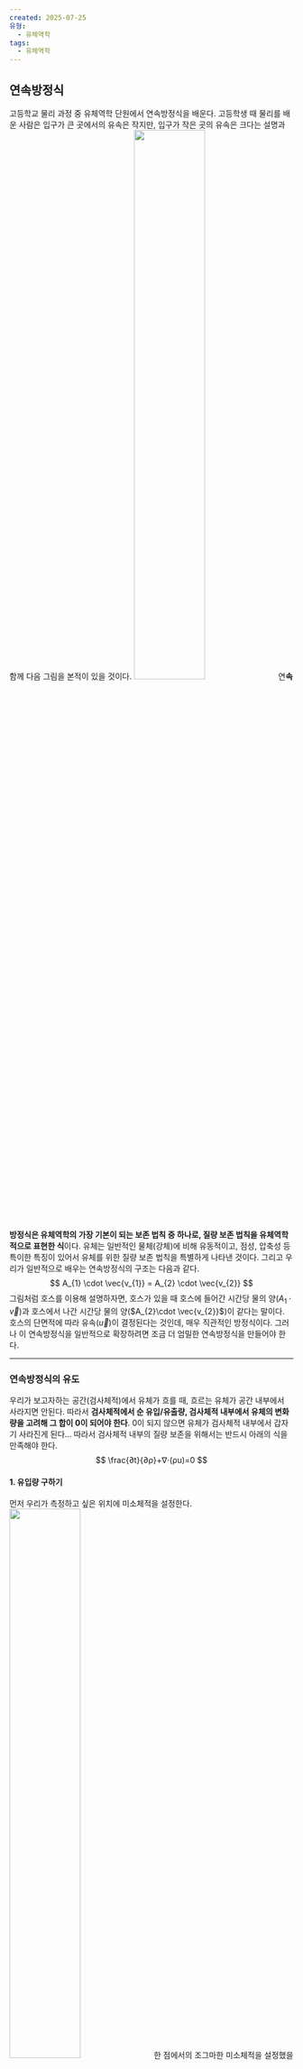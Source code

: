 ```yaml
---
created: 2025-07-25
유형:
  - 유체역학
tags:
  - 유체역학
---
```

## 연속방정식
고등학교 물리 과정 중 유체역학 단원에서 연속방정식을 배운다. 고등학생 때 물리를 배운 사람은 입구가 큰 곳에서의 유속은 작지만, 입구가 작은 곳의 유속은 크다는 설명과 함께 다음 그림을 본적이 있을 것이다.
<img src ="https://img1.daumcdn.net/thumb/R800x0/?scode=mtistory2&fname=https%3A%2F%2Ft1.daumcdn.net%2Fcfile%2Ftistory%2F23583741553ED8DA19" width = "50%"/>
연**속방정식은 유체역학의 가장 기본이 되는 보존 법칙 중 하나로, 질량 보존 법칙을 유체역학적으로 표현한 식**이다. 유체는 일반적인 물체(강체)에 비해 유동적이고, 점성, 압축성 등 특이한 특징이 있어서 유체를 위한 질량 보존 법칙을 특별하게 나타낸 것이다. 그리고 우리가 일반적으로 배우는 연속방정식의 구조는 다음과 같다.
$$
A_{1} \cdot \vec{v_{1}} = A_{2} \cdot \vec{v_{2}}
$$
그림처럼 호스를 이용해 설명하자면, 호스가 있을 때 호스에 들어간 시간당 물의 양($A_{1}\cdot\vec{v}$)과 호스에서 나간 시간당 물의 양($A_{2}\cdot \vec{v_{2}}$)이 같다는 말이다. 호스의 단면적에 따라 유속($\vec{u}$)이 결정된다는 것인데, 매우 직관적인 방정식이다. 그러나 이 연속방정식을 일반적으로 확장하려면 조금 더 엄밀한 연속방정식을 만들어야 한다.

---
### 연속방정식의 유도

우리가 보고자하는 공간(검사체적)에서 유체가 흐를 때, 흐르는 유체가 공간 내부에서 사라지면 안된다. 따라서 **검사체적에서  순 유입/유출량, 검사체적 내부에서 유체의 변화량을 고려해 그 합이 0이 되어야 한다**. 0이 되지 않으면 유체가 검사체적 내부에서 갑자기 사라진게 된다... 따라서 검사체적 내부의 질량 보존을 위해서는 반드시 아래의 식을 만족해야 한다. 
$$
\frac{∂t}{∂ρ}​+∇⋅(ρu)=0
$$

#### 1. 유입량 구하기

먼저 우리가 측정하고 싶은 위치에 미소체적을 설정한다. 
<img src="dxdydz.svg" width = 50%/>
한 점에서의 조그마한 미소체적을 설정했을 때, 이 미소체적에서 유체는 $x , \, y, \, z$ 방향 모두에서 흐르게 되는데, 유체가 흐른다는 것은 유체가 미소체적을 들어오고, 나간다는 것을 의미한다. 유체가 미소체적에서 유입되고 유출되는 양상을 그림으로 표현하면 다음과 같다.
<img src="waterflow.svg" width = "50%"/>
왼쪽 아래 부분에는 유체의 유입, 오른쪽 위 부분에는 유체의 유출이 화살표로 나타내어 있다. 먼저 유체가 미소체적으로 들어오는 유입량에 대해 먼저 살펴보면, $x$ 축 방향에서 유체의 유입량 $u_{x}$ 는:
$$
\begin{align}
u_{x} &= \rho \frac{dV}{dt} \\
&= \rho \frac{dxdydz}{dt} \quad \left( \because v_{x} = \frac{dx}{dt} \right) \\
&= \rho v_{x}dydz \\
\end{align}
$$
- $\rho$ : 유체의 밀도
- $V$ : 유입되는 유체의 부피
- $t$ : 단위 시간
- $v_{x}$ : $x$ 방향으로 흐르는 유체의 속도

$dV$ 는 유체가 $dt$ 동안 들어오는 유체의 부피이기 때문에, $dt$ 동안 $\rho dV$ 만큼의 유체의 양이 유입한다. 따라서 $u_{x}=\rho v_{x}dydz$ 와 같이 표현할 수 있는 것이다. 따라서 $x$ 축에서의 유입량 식을 모든 방향에서 고려하면 다음과 같다. 
$$
\begin{align}
u_{x}= \rho v_{x}dydz \quad(x \, \text{축에서 유체의 유입량})\\
u_{y} = \rho v_{y}dxdz \quad(y \, \text{축에서 유체의 유입량})\\
u_{z} = \rho v_{z}dxdy\quad(z \, \text{축에서 유체의 유입량}) \\
 \\
\therefore Net \; mass \; inflow \; rate :\; u_{ijk}=\rho v_{i}dx_{j}dx_{k}
\end{align}
$$

---
#### 2. 유출량 구하기

먼저 유입량을 구했다면, 오른쪽 위에 표현되어 있는 유출량을 구할 차례이다. 유출량이 유입량과 같을 수도 있지만, 다를 수도 있다. **먼저 $x$ 축에서 유입량과의 변동을 고려하여 $\frac{\partial\rho v_{x}}{\partial x}dx$ 를 반영**한다.  $\frac{\partial\rho v_{x}}{\partial x}dx$ 는 $\rho v$ 가 $x$ 축에서 변화하는 양이다. 이를 모든 축에 적용하면 유출량은 다음과 같이 적을 수 있다:
$$
\begin{align}
u'_{x}=\left( \rho v_{x}+ \frac{\partial\rho v_{x}}{\partial x} dx\right)dydz \quad (x \text{축에서 유체의 유출량}) \\
u'_{y}=\left( \rho v_{y}+ \frac{\partial\rho v_{y}}{\partial y} dy\right)dxdz \quad (y \text{축에서 유체의 유출량}) \\
u'_{z}=\left( \rho v_{z}+ \frac{\partial\rho v_{z}}{\partial z} dz\right)dxdy \quad (z \text{축에서 유체의 유출량}) \\
\therefore Net \; mass \; outflow \; rate :\; u'_{ijk} = \left( \rho v_{i} + \frac{\partial v_{x_{i}}}{\partial dx_{i}}dx_{i}  \right) dx_{j}dx_{k}
\end{align}
$$

---
#### 3. Net mass flow 구하기

유입량과 유출량을 구했기 때문에 미소체적의 Net mass flow 를 구할 수 있다. Net mass flow 는 유량 감소량을 나타내기 때문에, 유출량에서 유입량을 빼면 구할 수 있다:
$$
\begin{align}
Net\; mass\;flow\;rate &= u' - u \\
&= \frac{\partial v_{i}}{\partial x_{i}}dx_{i}dx_{j}dx_{k} \\
&= \nabla \cdot \vec{v} \,dV
\end{align}
$$
Net mass flow는 유속이 발산하는 정도를 나타낸다고 볼 수 있다. 유속이 발산한다는 것은 한 점에서 유체 가 사방으로 나간다는 것이다. 반대로, 유속이 수렴한다는 것은 한 점으로 유체가 한 점으로 들어온다는 것이다. **즉 $\nabla \cdot \vec{v} >0$ 이면 순 유출, $\nabla \cdot \vec{v} < 0$ 이면 순 유입을 뜻한다.  **

---
#### 4. 내부 유체의 변화량 고려하기

내부 유체는 $\rho dV =\rho dxdydz$ 와 같이 나타낼 수 있다. 내부 유체가 시간에 따라 압축 또는 인장하여 밀도가 변할 수 있어서 이를 고려해야한다. 미소체적은 이미 정해진 값이므로, 밀도의 변화량만 생각하면 된다. 따라서 내부 유체의 변화량은 다음과 같이 나타낼 수 있다.
$$
Time \; rate\; of \; mass \; change \;= \frac{\partial \rho}{\partial t} dV
$$

---
#### 5. 유체 질량에 대한 연속방정식

검사체적 내부에서 유체의 질량 사라지면 안되기 때문에, **Net mass flow + Time rate of mass change  = 0** 을 만족하는 식을 세워야 한다. 따라서:
$$
\begin{align*}
\nabla \cdot \vec{v} \,dV + \frac{\partial \rho}{\partial t}dV &= 0 \\
\Rightarrow \nabla \cdot \vec{v} + \frac{\partial \rho}{\partial t} &=0
\end{align*}
$$

비압축성 유체의 경우에는 밀도가 변하지 않기 때문에:
$$
\nabla \cdot \vec{v} = 0
$$

---
## 레이놀즈 평균화된 연속방정식

난류의 유동을 연구할 때 유체를 장시간 동안 측정한다. 난류의 유체는 변동성분이 불규칙적으로 분포하기 때문에, 시간 평균을 내어 유체의 운동을 관찰한다. 따라서 연속방정식 또한 레이놀즈 분해를 통해 평균값과 변동 성분으로 나누어 분석하는 것이 적절하다. 먼저 비압축성 유체를 가정할 때 유체의 연속방정식을 평균 성분과 변동 성분으로 나누면 다음과 같다.
$$
\nabla \cdot \vec{u} =\frac{\partial u}{\partial x_{i}}= \frac{\partial \bar{U}}{\partial x_{i}}+\frac{\partial u'}{\partial x_{i}} = 0
$$
- $\vec{u}$ : 유체의 유속
- $\bar{U}$ : 유속의 시간 평균값
- $u'$ : 유속의 변동 성분값
---
레이놀즈 분해를 한 연속방정식에 난류 연구를 위해 시간 평균을 내주면:
$$
\begin{align}
\overline{\frac{\partial \bar{U_{i}}}{\partial x_{i}}+\frac{\partial u_{i}'}{\partial x_{i}}} &= \overline{\frac{\partial \bar{U_{i}}}{\partial x_{i}}}+ \overline{\frac{\partial u_{i}'}{\partial x_{i}}} \\
&= \frac{ \partial  }{ \partial x_{i} } \overline{\bar{U_{i}}}+ \cancelto{0}{\frac{\partial}{\partial x_{i}}\overline{u'_{i}}}\\ 
&= \frac{ \partial  }{ \partial x_{i} }\bar{U_{i}} =0 \\
\end{align}
$$
$$
\therefore \frac{ \partial \overline{U_{i}} }{ \partial x_{i} }=0 \, , \;\frac{ \partial u' }{ \partial x_{i} }=0  
$$

---
## 레이놀즈 평균화된 연속방정식의 의미

레이놀즈 평균화된 연속방정식에서 유속의 평균 성분과 변동 성분의 발산($\nabla$)이 0과 같다는 것이다. 이는 유속의 두 성분 모두 질량 보존을 만족한다는 것으로, 특히 유속의 fluctuation이 질량이 보존되지 못하게 하는 요인이 되지 않음을 의미한다. 